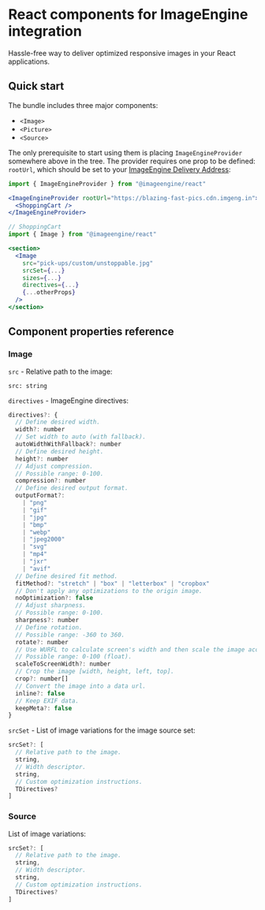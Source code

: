 # React components for ImageEngine integration

Hassle-free way to deliver optimized responsive images in your React applications.

## Quick start

The bundle includes three major components:

* `<Image>`
* `<Picture>`
* `<Source>`

The only prerequisite to start using them is placing `ImageEngineProvider` somewhere above in the tree. The provider requires one prop to be defined: `rootUrl`, which should be set to your [ImageEngine Delivery Address](https://docs.imageengine.io/docs/implementation/domain-name):

```jsx
import { ImageEngineProvider } from "@imageengine/react"

<ImageEngineProvider rootUrl="https://blazing-fast-pics.cdn.imgeng.in">
  <ShoppingCart />
</ImageEngineProvider>
```

```jsx
// ShoppingCart
import { Image } from "@imageengine/react"

<section>
  <Image
    src="pick-ups/custom/unstoppable.jpg"
    srcSet={...}
    sizes={...}
    directives={...}
    {...otherProps}
  />
</section>
```

## Component properties reference

### Image

`src` - Relative path to the image:
```
src: string
```

`directives` - ImageEngine directives:
```js
directives?: {
  // Define desired width.
  width?: number
  // Set width to auto (with fallback).
  autoWidthWithFallback?: number
  // Define desired height.
  height?: number
  // Adjust compression.
  // Possible range: 0-100.
  compression?: number
  // Define desired output format.
  outputFormat?:
    | "png"
    | "gif"
    | "jpg"
    | "bmp"
    | "webp"
    | "jpeg2000"
    | "svg"
    | "mp4"
    | "jxr"
    | "avif"
  // Define desired fit method.
  fitMethod?: "stretch" | "box" | "letterbox" | "cropbox"
  // Don't apply any optimizations to the origin image.
  noOptimization?: false
  // Adjust sharpness.
  // Possible range: 0-100.
  sharpness?: number
  // Define rotation.
  // Possible range: -360 to 360.
  rotate?: number
  // Use WURFL to calculate screen's width and then scale the image accordingly.
  // Possible range: 0-100 (float).
  scaleToScreenWidth?: number
  // Crop the image [width, height, left, top].
  crop?: number[]
  // Convert the image into a data url.
  inline?: false
  // Keep EXIF data.
  keepMeta?: false
}
```

`srcSet` - List of image variations for the image source set:

```js
srcSet?: [
  // Relative path to the image.
  string,
  // Width descriptor.
  string,
  // Custom optimization instructions.
  TDirectives?
]
```


### Source

List of image variations:

```js
srcSet?: [
  // Relative path to the image.
  string,
  // Width descriptor.
  string,
  // Custom optimization instructions.
  TDirectives?
]
```
